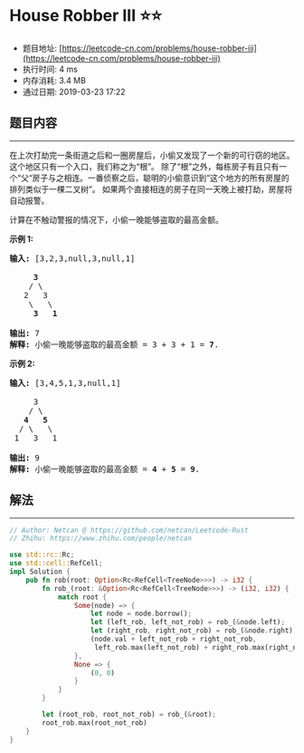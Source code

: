 # House Robber III :star::star:
- 题目地址: [https://leetcode-cn.com/problems/house-robber-iii](https://leetcode-cn.com/problems/house-robber-iii)
- 执行时间: 4 ms 
- 内存消耗: 3.4 MB
- 通过日期: 2019-03-23 17:22

## 题目内容
---
<p>在上次打劫完一条街道之后和一圈房屋后，小偷又发现了一个新的可行窃的地区。这个地区只有一个入口，我们称之为“根”。 除了“根”之外，每栋房子有且只有一个“父“房子与之相连。一番侦察之后，聪明的小偷意识到“这个地方的所有房屋的排列类似于一棵二叉树”。 如果两个直接相连的房子在同一天晚上被打劫，房屋将自动报警。</p>

<p>计算在不触动警报的情况下，小偷一晚能够盗取的最高金额。</p>

<p><strong>示例 1:</strong></p>

<pre><strong>输入: </strong>[3,2,3,null,3,null,1]

     <strong>3</strong>
    / \
   2   3
    \   \ 
     <strong>3</strong>   <strong>1</strong>

<strong>输出:</strong> 7 
<strong>解释:</strong> 小偷一晚能够盗取的最高金额 = 3 + 3 + 1 = <strong>7</strong>.</pre>

<p><strong>示例 2:</strong></p>

<pre><strong>输入: </strong>[3,4,5,1,3,null,1]

     3
    / \
   <strong>4</strong>   <strong>5</strong>
  / \   \ 
 1   3   1

<strong>输出:</strong> 9
<strong>解释:</strong> 小偷一晚能够盗取的最高金额 = <strong>4</strong> + <strong>5</strong> = <strong>9</strong>.
</pre>


## 解法
---
```rust
// Author: Netcan @ https://github.com/netcan/Leetcode-Rust
// Zhihu: https://www.zhihu.com/people/netcan

use std::rc::Rc;
use std::cell::RefCell;
impl Solution {
    pub fn rob(root: Option<Rc<RefCell<TreeNode>>>) -> i32 {
        fn rob_(root: &Option<Rc<RefCell<TreeNode>>>) -> (i32, i32) {
            match root {
                Some(node) => {
                    let node = node.borrow();
                    let (left_rob, left_not_rob) = rob_(&node.left);
                    let (right_rob, right_not_rob) = rob_(&node.right);
                    (node.val + left_not_rob + right_not_rob,                // rob this node
                     left_rob.max(left_not_rob) + right_rob.max(right_not_rob)) // not rob this node
                },
                None => {
                    (0, 0)
                }
            }
        }

        let (root_rob, root_not_rob) = rob_(&root);
        root_rob.max(root_not_rob)
    }
}


```